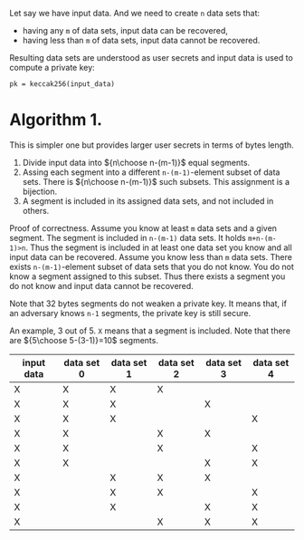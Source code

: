 Let say we have input data. And we need to create `n` data sets that:
- having any `m` of data sets, input data can be recovered,
- having less than `m` of data sets, input data cannot be recovered.

Resulting data sets are understood as user secrets and input data is used to compute a private key:
```script
pk = keccak256(input_data)
```

# Algorithm 1.

This is simpler one but provides larger user secrets in terms of bytes length.

1. Divide input data into ${n\choose n-(m-1)}$ equal segments.
2. Assing each segment into a different `n-(m-1)`-element subset of data sets. There is ${n\choose n-(m-1)}$ such subsets. This assignment is a bijection.
3. A segment is included in its assigned data sets, and not included in others.

Proof of correctness. Assume you know at least `m` data sets and a given segment. 
The segment is included in `n-(m-1)` data sets. It holds `m+n-(m-1)>n`.
Thus the segment is included in at least one data set you know and all input data can be recovered.
Assume you know less than `m` data sets. 
There exists `n-(m-1)`-element subset of data sets that you do not know. 
You do not know a segment assigned to this subset.
Thus there exists a segment you do not know and input data cannot be recovered.

Note that 32 bytes segments do not weaken a private key. It means that, if an adversary knows `n-1` segments, the private key is still secure.

An example, 3 out of 5. `X` means that a segment is included. Note that there are ${5\choose 5-(3-1)}=10$ segments.

| input data | data set 0 | data set 1 | data set 2 | data set 3 | data set 4 |
|---|---|---|---|---|---|
| X | X | X | X |   |   |
| X | X | X |   | X |   |
| X | X | X |   |   | X |
| X | X |   | X | X |   |
| X | X |   | X |   | X |
| X | X |   |   | X | X |
| X |   | X | X | X |   |
| X |   | X | X |   | X |
| X |   | X |   | X | X |
| X |   |   | X | X | X |



